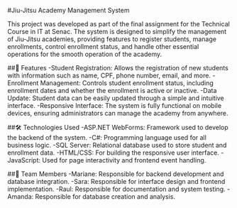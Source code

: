 #Jiu-Jitsu Academy Management System

This project was developed as part of the final assignment for the Technical Course in IT at Senac. The system is designed to simplify the management of Jiu-Jitsu academies, providing features to register students, manage enrollments, control enrollment status, and handle other essential operations for the smooth operation of the academy.

##🔧 Features
-Student Registration: Allows the registration of new students with information such as name, CPF, phone number, email, and more.
-Enrollment Management: Controls student enrollment status, including enrollment dates and whether the enrollment is active or inactive.
-Data Update: Student data can be easily updated through a simple and intuitive interface.
-Responsive Interface: The system is fully functional on mobile devices, ensuring administrators can manage the academy from anywhere.

##🛠️ Technologies Used
-ASP.NET WebForms: Framework used to develop the backend of the system.
-C#: Programming language used for all business logic.
-SQL Server: Relational database used to store student and enrollment data.
-HTML/CSS: For building the responsive user interface.
-JavaScript: Used for page interactivity and frontend event handling.

##👥 Team Members
-Mariane: Responsible for backend development and database integration.
-Sara: Responsible for interface design and frontend implementation.
-Raul: Responsible for documentation and system testing.
-Amanda: Responsible for database creation and analysis.
